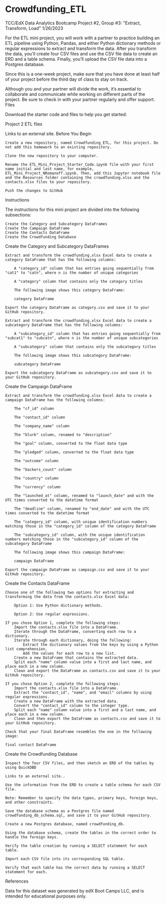 # Crowdfunding_ETL
TCC/EdX Data Analytics Bootcamp Project #2, Group #3: "Extract, Transform, Load"
1/26/2023

For the ETL mini project, you will work with a partner to practice building an ETL pipeline using Python, Pandas, and either Python dictionary methods or regular expressions to extract and transform the data. After you transform the data, you'll create four CSV files and use the CSV file data to create an ERD and a table schema. Finally, you’ll upload the CSV file data into a Postgres database.

Since this is a one-week project, make sure that you have done at least half of your project before the third day of class to stay on track.

Although you and your partner will divide the work, it’s essential to collaborate and communicate while working on different parts of the project. Be sure to check in with your partner regularly and offer support.
Files

Download the starter code and files to help you get started:

Project 2 ETL files

Links to an external site.
Before You Begin

    Create a new repository, named Crowdfunding_ETL, for this project. Do not add this homework to an existing repository.

    Clone the new repository to your computer.

    Rename the ETL_Mini_Project_Starter_Code.ipynb file with your first name initial and last name, for example, ETL_Mini_Project_NRomanoff.ipynb. Then, add this Jupyter notebook file and the Resources folder containing the crowdfunding.xlsx and the contacts.xlsx files to your repository.

    Push the changes to GitHub

Instructions

The instructions for this mini project are divided into the following subsections:

    Create the Category and Subcategory DataFrames
    Create the Campaign DataFrame
    Create the Contacts DataFrame
    Create the Crowdfunding Database

Create the Category and Subcategory DataFrames

    Extract and transform the crowdfunding.xlsx Excel data to create a category DataFrame that has the following columns:

        A "category_id" column that has entries going sequentially from "cat1" to "catn", where n is the number of unique categories

        A "category" column that contains only the category titles

        The following image shows this category DataFrame:

        category DataFrame

    Export the category DataFrame as category.csv and save it to your GitHub repository.

    Extract and transform the crowdfunding.xlsx Excel data to create a subcategory DataFrame that has the following columns:

        A "subcategory_id" column that has entries going sequentially from "subcat1" to "subcatn", where n is the number of unique subcategories

        A "subcategory" column that contains only the subcategory titles

        The following image shows this subcategory DataFrame:

        subcategory DataFrame

    Export the subcategory DataFrame as subcategory.csv and save it to your GitHub repository.

Create the Campaign DataFrame

    Extract and transform the crowdfunding.xlsx Excel data to create a campaign DataFrame has the following columns:

        The "cf_id" column

        The "contact_id" column

        The "company_name" column

        The "blurb" column, renamed to "description"

        The "goal" column, converted to the float data type

        The "pledged" column, converted to the float data type

        The "outcome" column

        The "backers_count" column

        The "country" column

        The "currency" column

        The "launched_at" column, renamed to "launch_date" and with the UTC times converted to the datetime format

        The "deadline" column, renamed to "end_date" and with the UTC times converted to the datetime format

        The "category_id" column, with unique identification numbers matching those in the "category_id" column of the category DataFrame

        The "subcategory_id" column, with the unique identification numbers matching those in the "subcategory_id" column of the subcategory DataFrame

        The following image shows this campaign DataFrame:

        campaign DataFrame

    Export the campaign DataFrame as campaign.csv and save it to your GitHub repository.

Create the Contacts DataFrame

    Choose one of the following two options for extracting and transforming the data from the contacts.xlsx Excel data:

        Option 1: Use Python dictionary methods.

        Option 2: Use regular expressions.

    If you chose Option 1, complete the following steps:
        Import the contacts.xlsx file into a DataFrame.
        Iterate through the DataFrame, converting each row to a dictionary.
        Iterate through each dictionary, doing the following:
            Extract the dictionary values from the keys by using a Python list comprehension.
            Add the values for each row to a new list.
        Create a new DataFrame that contains the extracted data.
        Split each "name" column value into a first and last name, and place each in a new column.
        Clean and export the DataFrame as contacts.csv and save it to your GitHub repository.

    If you chose Option 2, complete the following steps:
        Import the contacts.xlsx file into a DataFrame.
        Extract the "contact_id", "name", and "email" columns by using regular expressions.
        Create a new DataFrame with the extracted data.
        Convert the "contact_id" column to the integer type.
        Split each "name" column value into a first and a last name, and place each in a new column.
        Clean and then export the DataFrame as contacts.csv and save it to your GitHub repository.

    Check that your final DataFrame resembles the one in the following image:

    final contact DataFrame

Create the Crowdfunding Database

    Inspect the four CSV files, and then sketch an ERD of the tables by using QuickDBD 

    Links to an external site..

    Use the information from the ERD to create a table schema for each CSV file.

    Note: Remember to specify the data types, primary keys, foreign keys, and other constraints.

    Save the database schema as a Postgres file named crowdfunding_db_schema.sql, and save it to your GitHub repository.

    Create a new Postgres database, named crowdfunding_db.

    Using the database schema, create the tables in the correct order to handle the foreign keys.

    Verify the table creation by running a SELECT statement for each table.

    Import each CSV file into its corresponding SQL table.

    Verify that each table has the correct data by running a SELECT statement for each.
    
References

Data for this dataset was generated by edX Boot Camps LLC, and is intended for educational purposes only.
